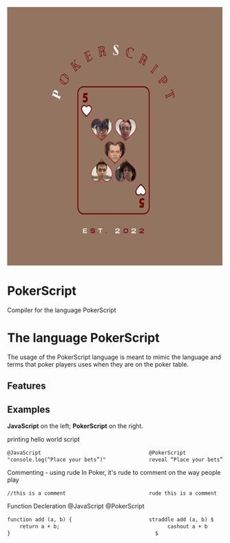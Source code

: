 <img src="docs/PSlogo.png" width="500" height="600" >

# PokerScript
Compiler for the language PokerScript 


# The language PokerScript

The usage of the PokerScript language is meant to mimic the language and terms that poker players uses when they are on the poker table.  

## Features

## Examples
**JavaScript** on the left; **PokerScript** on the right.

printing hello world script
```
@JavaScript                                   @PokerScript
"console.log(“Place your bets”)"              reveal “Place your bets”
```
Commenting - using rude 
In Poker, it's rude to comment on the way people play
```
//this is a comment                           rude this is a comment
```

Function Decleration
@JavaScript                                   @PokerScript
```
function add (a, b) {                         straddle add (a, b) $
    return a + b;                                   cashout a + b
}	                                            $                                             
```                                             

